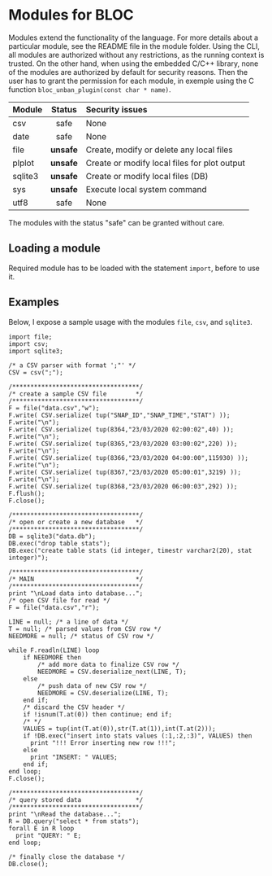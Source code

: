 # Modules for BLOC

Modules extend the functionality of the language. For more details about a particular module, see the README file in the module folder.
Using the CLI, all modules are authorized without any restrictions, as the running context is trusted.
On the other hand, when using the embedded C/C++ library, none of the modules are authorized by default for security reasons.
Then the user has to grant the permission for each module, in exemple using the C function `bloc_unban_plugin(const char * name)`.

| Module  | Status | Security issues |
|---------|:------:|:----------------|
| csv | safe | None |
| date | safe | None |
| file | **unsafe** | Create, modify or delete any local files |
| plplot | **unsafe** | Create or modify local files for plot output |
| sqlite3 | **unsafe** | Create or modify local files (DB) |
| sys | **unsafe** | Execute local system command |
| utf8 | safe | None |

The modules with the status "safe" can be granted without care.

## Loading a module

Required module has to be loaded with the statement `import`, before to use it.

## Examples

Below, I expose a sample usage with the modules `file`, `csv`, and `sqlite3`.
```
import file;
import csv;
import sqlite3;

/* a CSV parser with format ';"' */
CSV = csv(";");

/***********************************/
/* create a sample CSV file        */
/***********************************/
F = file("data.csv","w");
F.write( CSV.serialize( tup("SNAP_ID","SNAP_TIME","STAT") ));
F.write("\n");
F.write( CSV.serialize( tup(8364,"23/03/2020 02:00:02",40) ));
F.write("\n");
F.write( CSV.serialize( tup(8365,"23/03/2020 03:00:02",220) ));
F.write("\n");
F.write( CSV.serialize( tup(8366,"23/03/2020 04:00:00",115930) ));
F.write("\n");
F.write( CSV.serialize( tup(8367,"23/03/2020 05:00:01",3219) ));
F.write("\n");
F.write( CSV.serialize( tup(8368,"23/03/2020 06:00:03",292) ));
F.flush();
F.close();

/***********************************/
/* open or create a new database   */
/***********************************/
DB = sqlite3("data.db");
DB.exec("drop table stats");
DB.exec("create table stats (id integer, timestr varchar2(20), stat integer)");

/***********************************/
/* MAIN                            */
/***********************************/
print "\nLoad data into database...";
/* open CSV file for read */
F = file("data.csv","r");

LINE = null; /* a line of data */
T = null; /* parsed values from CSV row */
NEEDMORE = null; /* status of CSV row */

while F.readln(LINE) loop
    if NEEDMORE then
        /* add more data to finalize CSV row */
        NEEDMORE = CSV.deserialize_next(LINE, T);
    else
        /* push data of new CSV row */
        NEEDMORE = CSV.deserialize(LINE, T);
    end if;
    /* discard the CSV header */
    if !isnum(T.at(0)) then continue; end if;
    /* */
    VALUES = tup(int(T.at(0)),str(T.at(1)),int(T.at(2)));
    if !DB.exec("insert into stats values (:1,:2,:3)", VALUES) then
      print "!!! Error inserting new row !!!";
    else
      print "INSERT: " VALUES;
    end if;
end loop;
F.close();

/***********************************/
/* query stored data               */
/***********************************/
print "\nRead the database...";
R = DB.query("select * from stats");
forall E in R loop
  print "QUERY: " E;
end loop;

/* finally close the database */
DB.close();
```
